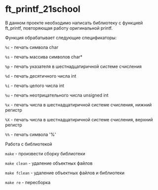 # ft_printf_21school

В данном проекте необходимо написать библиотеку с функцией ft_printf, повторяющая работу оригинальной printf.

Функция обрабатывает следующие спецификаторы:

`%c` - печать символа char

`%s` - печать массива символов char*

`%p` - печать указателя в шестнадцатиричной системе счисления

`%d` - печать десятичного числа int

`%i` - печать целого числа int

`%u` - печать неотрицательного числа unsigned int

`%x` - печать числа в шестнадцатиричной системе счисления, нижний регистр

`%X` - печать числа в шестнадцатиричной системе счисления, верхний регистр

`%%` - печать символа '%'

Работа с библиотекой

`make` - произвести сборку библиотеки

`make clean` - удаление объектных файлов

`make fclean` - удаление объектных файлов и библиотеки

`make re` - пересборка
